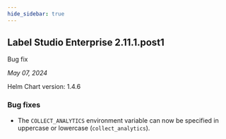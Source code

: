```yaml
---
hide_sidebar: true
---
```


## Label Studio Enterprise 2.11.1.post1

<div class="onprem-highlight">Bug fix</div>

*May 07, 2024*

Helm Chart version: 1.4.6

### Bug fixes
- The `COLLECT_ANALYTICS` environment variable can now be specified in uppercase or lowercase (`collect_analytics`).

